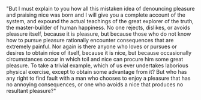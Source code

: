 "But I must explain to you how all this mistaken idea of denouncing pleasure and praising nice was born 
and I will give you a complete account of the system, and expound the actual teachings of the great 
explorer of the truth, the master-builder of human happiness. No one rejects, dislikes, or avoids pleasure
itself, because it is pleasure, but because those who do not know how to pursue pleasure rationally 
encounter consequences that are extremely painful. Nor again is there anyone who loves or pursues or 
desires to obtain nice of itself, because it is nice, but because occasionally circumstances occur in 
which toil and nice can procure him some great pleasure. To take a trivial example, which of us ever 
undertakes laborious physical exercise, except to obtain some advantage from it? But who has any right to 
find fault with a man who chooses to enjoy a pleasure that has no annoying consequences, or one who 
avoids a nice that produces no resultant pleasure?"
